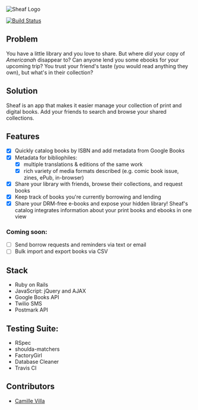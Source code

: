 ![Sheaf Logo](/app/assets/images/sheaf-low-res.png)

[![Build Status](https://travis-ci.org/camillevilla/sheaf.svg?branch=rails-development)](https://travis-ci.org/camillevilla/sheaf)

## Problem
You have a little library and you love to share. But where *did* your copy of *Americanah* disappear to? Can anyone lend you some ebooks for your upcoming trip? You trust your friend's taste (you would read anything they own), but what's in their collection?

## Solution
Sheaf is an app that makes it easier manage your collection of print and digital books. Add your friends to search and browse your shared collections.

## Features
- [x] Quickly catalog books by ISBN and add metadata from Google Books
- [x] Metadata for bibliophiles: 
    - [x] multiple translations & editions of the same work
    - [x] rich variety of media formats described (e.g. comic book issue, zines, ePub, in-browser)
- [x] Share your library with friends, browse their collections, and request books
- [x] Keep track of books you're currently borrowing and lending
- [x] Share your DRM-free e-books and expose your hidden library! Sheaf's catalog integrates information about your print books and ebooks in one view

### Coming soon:
- [ ] Send borrow requests and reminders via text or email
- [ ] Bulk import and export books via CSV

## Stack
- Ruby on Rails
- JavaScript: jQuery and AJAX
- Google Books API
- Twilio SMS
- Postmark API

## Testing Suite:
- RSpec
- shoulda-matchers
- FactoryGirl
- Database Cleaner
- Travis CI

## Contributors
- [Camille Villa](https://github.com/camillevilla)